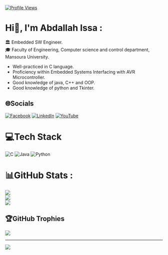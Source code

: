 [![Profile Views](https://komarev.com/ghpvc/?username=abdallahissa&label=Profile%20views&color=0e75b6)](#)

# Hi💫, I'm Abdallah Issa :

🏛 Embedded SW Engineer. <br b/>
🎓 Faculty of Engineering, Computer science and control department, Mansoura University. <br b/>


* Well-practiced in C language. <br b/>
* Proficiency within Embedded Systems Interfacing with AVR Microcontroller. <br b/>
* Good knowledge of java, C++ and OOP. <br b/>
* Good knowledge of python and Tkinter. <br b/>


## 🌐Socials
[![Facebook](https://img.shields.io/badge/Facebook-%231877F2.svg?logo=Facebook&logoColor=white)](https://www.facebook.com/profile.php?id=100009226783983) [![LinkedIn](https://img.shields.io/badge/LinkedIn-%230077B5.svg?logo=linkedin&logoColor=white)](https://www.linkedin.com/in/abdallaissa/) [![YouTube](https://img.shields.io/badge/YouTube-%23FF0000.svg?logo=YouTube&logoColor=white)](https://www.youtube.com/channel/UCls3Ujf9rt4KhLMPpbb6tUQ)

# 💻Tech Stack
![C](https://img.shields.io/badge/c-%2300599C.svg?style=for-the-badge&logo=c&logoColor=white) ![Java](https://img.shields.io/badge/java-%23ED8B00.svg?style=for-the-badge&logo=java&logoColor=white) ![Python](https://img.shields.io/badge/python-3670A0?style=for-the-badge&logo=python&logoColor=ffdd54) 
# 📊GitHub Stats :
![](https://github-readme-stats.vercel.app/api?username=abdallahissa&theme=radical&hide_border=false&include_all_commits=false&count_private=false)<br/>
![](https://github-readme-streak-stats.herokuapp.com/?user=abdallahissa&theme=radical&hide_border=false)<br/>
![](https://github-readme-stats.vercel.app/api/top-langs/?username=abdallahissa&theme=radical&hide_border=false&include_all_commits=false&count_private=false&layout=compact)

## 🏆GitHub Trophies
![](https://github-profile-trophy.vercel.app/?username=abdallahissa&theme=radical&no-frame=false&no-bg=false&margin-w=4)

---
[![](https://visitcount.itsvg.in/api?id=abdallahissa&icon=0&color=0)](https://visitcount.itsvg.in)
